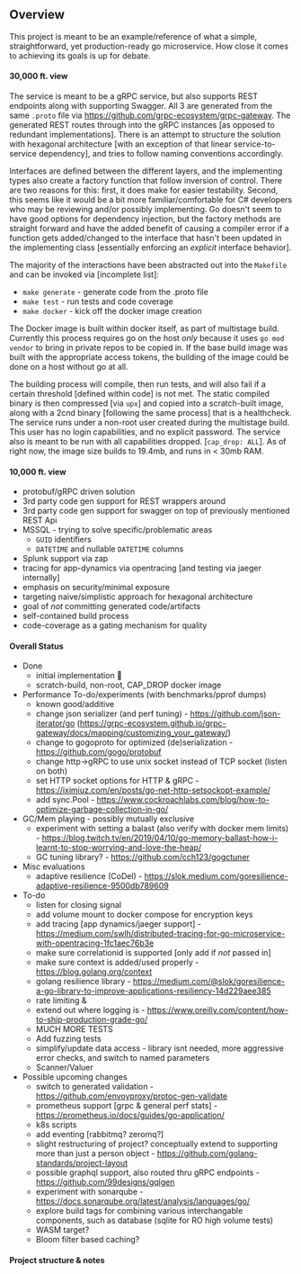## Overview ##

This project is meant to be an example/reference of what a simple, straightforward, yet production-ready go microservice. How close it comes to achieving its goals is up for debate. 

#### 30,000 ft. view ####
The service is meant to be a gRPC service, but also supports REST endpoints along with supporting Swagger. All 3 are generated from the same `.proto` file via https://github.com/grpc-ecosystem/grpc-gateway. The generated REST routes through into the gRPC instances [as opposed to redundant implementations]. There is an attempt to structure the solution with hexagonal architecture [with an exception of that linear service-to-service dependency], and tries to follow naming conventions accordingly.

Interfaces are defined between the different layers, and the implementing types also create a factory function that follow inversion of control. There are two reasons for this: first, it does make for easier testability. Second, this seems like it would be a bit more familiar/comfortable for C# developers who may be reviewing and/or possibly implementing. Go doesn't seem to have good options for dependency injection, but the factory methods are straight forward and have the added benefit of causing a compiler error if a function gets added/changed to the interface that hasn't been updated in the implementing class [essentially enforcing an _explicit_ interface behavior].

The majority of the interactions have been abstracted out into the `Makefile` and can be invoked via [incomplete list]:
* `make generate` - generate code from the .proto file
* `make test` - run tests and code coverage
* `make docker` - kick off the docker image creation

The Docker image is built within docker itself, as part of multistage build. Currently this process requires go on the host _only_ because it uses `go mod vendor` to bring in private repos to be copied in. If the base build image was built with the appropriate access tokens, the building of the image could be done on a host without go at all. 

The building process will compile, then run tests, and will also fail if a certain threshold [defined within code] is not met. The static compiled binary is then compressed [via `upx`] and copied into a scratch-built image, along with a 2cnd binary [following the same process] that is a healthcheck. The service runs under a non-root user created during the multistage build. This user has no login capabilities, and no explicit password. The service also is meant to be run with all capabilities dropped. [`cap_drop: ALL`]. As of right now, the image size builds to 19.4mb, and runs in < 30mb RAM.


#### 10,000 ft. view ####
* protobuf/gRPC driven solution
* 3rd party code gen support for REST wrappers around 
* 3rd party code gen support for swagger on top of previously mentioned REST Api
* MSSQL - trying to solve specific/problematic areas
  * `GUID` identifiers
  * `DATETIME` and nullable `DATETIME` columns
* Splunk support via zap
* tracing for app-dynamics via opentracing [and testing via jaeger internally]
* emphasis on security/minimal exposure 
* targeting naive/simplistic approach for hexagonal architecture
* goal of _not_ committing generated code/artifacts
* self-contained build process
* code-coverage as a gating mechanism for quality

#### Overall Status ####
* Done
  * initial implementation 🎉
  * scratch-build, non-root, CAP_DROP docker image
* Performance To-do/experiments (with benchmarks/pprof dumps)
  * known good/additive
   * change json serializer (and perf tuning) - https://github.com/json-iterator/go  (https://grpc-ecosystem.github.io/grpc-gateway/docs/mapping/customizing_your_gateway/)
   * change to gogoproto for optimized (de)serialization - https://github.com/gogo/protobuf
   * change http->gRPC to use unix socket instead of TCP socket (listen on both)
   * set HTTP socket options for HTTP & gRPC - https://iximiuz.com/en/posts/go-net-http-setsockopt-example/
   * add sync.Pool - https://www.cockroachlabs.com/blog/how-to-optimize-garbage-collection-in-go/
 * GC/Mem playing - possibly mutually exclusive
   * experiment with setting a balast (also verify with docker mem limits) - https://blog.twitch.tv/en/2019/04/10/go-memory-ballast-how-i-learnt-to-stop-worrying-and-love-the-heap/
   * GC tuning library? - https://github.com/cch123/gogctuner
 * Misc evaluations
   * adaptive resilience (CoDel) - https://slok.medium.com/goresilience-adaptive-resilience-9500db789609
* To-do
  * listen for closing signal
  * add volume mount to docker compose for encryption keys
  * add tracing [app dynamics/jaeger support] - https://medium.com/swlh/distributed-tracing-for-go-microservice-with-opentracing-1fc1aec76b3e
  * make sure correlationid is supported [only add if _not_ passed in]
  * make sure context is added/used properly - https://blog.golang.org/context
  * golang resilience library - https://medium.com/@slok/goresilience-a-go-library-to-improve-applications-resiliency-14d229aee385
  * rate limiting & 
  * extend out where logging is - https://www.oreilly.com/content/how-to-ship-production-grade-go/
  * MUCH MORE TESTS
  * Add fuzzing tests
  * simplify/update data access - library isnt needed, more aggressive error checks, and switch to named parameters
  * Scanner/Valuer 
* Possible upcoming changes
  * switch to generated validation - https://github.com/envoyproxy/protoc-gen-validate
  * prometheus support [grpc & general perf stats] - https://prometheus.io/docs/guides/go-application/
  * k8s scripts
  * add eventing [rabbitmq? zeromq?]
  * slight restructuring of project? conceptually extend to supporting more than just a person object - https://github.com/golang-standards/project-layout
  * possible graphql support, also routed thru gRPC endpoints - https://github.com/99designs/gqlgen
  * experiment with sonarqube - https://docs.sonarqube.org/latest/analysis/languages/go/
  * explore build tags for combining various interchangable components, such as database (sqlite for RO high volume tests)
  * WASM target?
  * Bloom filter based caching?

#### Project structure & notes ####

